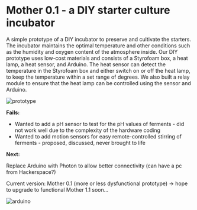 # Mother 0.1 - a DIY starter culture incubator

A simple prototype of a DIY incubator to preserve and cultivate the starters. The incubator maintains the optimal temperature and other conditions such as the humidity and oxygen content of the atmosphere inside. Our DIY prototype uses low-cost materials and consists of a Styrofoam box, a heat lamp, a heat sensor, and Arduino. The heat sensor can detect the temperature in the Styrofoam box and either switch on or off the heat lamp, to keep the temperature within a set range of degrees. We also built a relay module to ensure that the heat lamp can be controlled using the sensor and Arduino. 


![prototype](https://cloud.githubusercontent.com/assets/14889513/10266243/5a77cc96-6a88-11e5-98fd-77dada069674.jpg)


**Fails:**
* Wanted to add a pH sensor to test for the pH values of ferments - did not work well due to the complexity of the hardware coding
* Wanted to add motion sensors for easy remote-controlled stirring of ferments - proposed, discussed, never brought to life 

**Next:**

Replace Arduino with Photon to allow better connectivity (can have a pc from Hackerspace?)

Current version: Mother 0.1 (more or less dysfunctional prototype) -> hope to upgrade to functional Mother 1.1 soon...

![arduino](https://cloud.githubusercontent.com/assets/14889513/10266248/c83084f8-6a88-11e5-9b0e-3e9164408c93.jpg)




